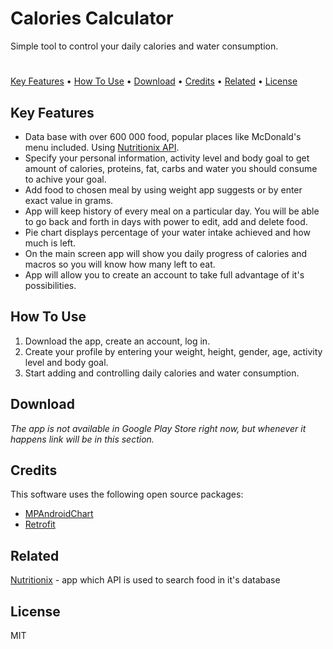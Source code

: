 # Calories Calculator

Simple tool to control your daily calories and water consumption.
# 
[Key Features](https://github.com/MiloszK97/Calories-Calculator/blob/main/README.md#key-features) • [How To Use](https://github.com/MiloszK97/Calories-Calculator/blob/main/README.md#how-to-use) • [Download](https://github.com/MiloszK97/Calories-Calculator/blob/main/README.md#download) • [Credits](https://github.com/MiloszK97/Calories-Calculator/blob/main/README.md#credits) • [Related](https://github.com/MiloszK97/Calories-Calculator/blob/main/README.md#related) • [License](https://github.com/MiloszK97/Calories-Calculator/blob/main/README.md#license)
## Key Features

 - Data base with over 600 000 food, popular places like McDonald's menu included. Using [Nutritionix API](https://www.nutritionix.com/business/api).
 - Specify your personal information, activity level and body goal to get amount of calories, proteins, fat, carbs and water you should consume to achive your goal.
 - Add food to chosen meal by using weight app suggests or by enter exact value in grams.
 - App will keep history of every meal on a particular day. You will be able to go back and forth in days with power to edit, add and delete food.
 - Pie chart displays percentage of your water intake achieved and how much is left.
 - On the main screen app will show you daily progress of calories and macros so you will know how many left to eat.
 - App will allow you to create an account to take full advantage of it's possibilities.

## How To Use

 1. Download the app, create an account, log in.
 2. Create your profile by entering your weight, height, gender, age, activity level and body goal.
 3. Start adding and controlling daily calories and water consumption.


## Download

*The app is not available in Google Play Store right now, but whenever it happens link will be in this section.*

## Credits

This software uses the following open source packages:

 - [MPAndroidChart](https://github.com/PhilJay/MPAndroidChart)
 - [Retrofit](https://square.github.io/retrofit/)

## Related

[Nutritionix](https://www.nutritionix.com/) - app which API is used to search food in it's database

## License

MIT
